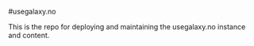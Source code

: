 #usegalaxy.no 

This is the repo for deploying and maintaining the usegalaxy.no instance and content.



